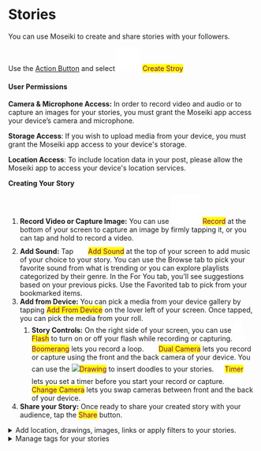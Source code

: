 # Stories

You can use Moseiki to create and share stories with your followers.

Use the [Action Button](../explore-moseiki/navigation.md#action-button) and select ![](../.gitbook/assets/storyIcon.svg) <mark style="color:purple;">Create Stroy</mark>

#### User Permissions

**Camera & Microphone Access:** In order to record video and audio or to capture an images for your stories, you must grant the Moseiki app access your device’s camera and microphone.

**Storage Access**: If you wish to upload media from your device, you must grant the Moseiki app access to your device's storage.

**Location Access**: To include location data in your post, please allow the Moseiki app to access your device's location services.

**Creating Your Story**

1. **Record Video or Capture Image:** You can use <img src="../.gitbook/assets/Ellipse 14.png" alt="" data-size="line"> <mark style="color:purple;">Record</mark> at the bottom of your screen to capture an image by firmly tapping it, or you can tap and hold to record a video.
2. **Add Sound:** Tap ![](../.gitbook/assets/Vector.svg) <mark style="color:purple;">Add Sound</mark> at the top of your screen to add music of your choice to your story. You can use the Browse tab to pick your favorite sound from what is trending or you can explore playlists categorized by their genre. In the For You tab, you’ll see suggestions based on your previous picks. Use the Favorited tab to pick from your bookmarked items.
3. **Add from Device:** You can pick a media from your device gallery by tapping <mark style="color:purple;">Add From Device</mark> on the lover left of your screen. Once tapped, you can pick the media from your roll.
   1. **Story Controls:** On the right side of your screen, you can use ![](<../.gitbook/assets/Frame 6924.png>) <mark style="color:purple;">Flash</mark> to turn on or off your flash while recording or capturing. ![](<../.gitbook/assets/Vector (1) (1).png>) <mark style="color:purple;">Boomerang</mark> lets you record a loop. ![](<../.gitbook/assets/Vector (2).png>) <mark style="color:purple;">Dual Camera</mark> lets you record or capture using the front and the back camera of your device. You can use the ![](<../.gitbook/assets/gesture\_FILL0\_wght400\_GRAD0\_opsz48 1 (1).png>)<mark style="color:purple;">Drawing</mark> to insert doodles to your stories. ![](<../.gitbook/assets/Vector (3).png>)<mark style="color:purple;">Timer</mark> lets you set a timer before you start your record or capture. <img src="../.gitbook/assets/Vector (4).png" alt="" data-size="original"> <mark style="color:purple;">Change Camera</mark> lets you swap cameras between front and the back of your device.
4. **Share your Story:** Once ready to share your created story with your audience, tap the <mark style="color:purple;">Share</mark> button.

<details>

<summary>Add location, drawings, images, links or apply filters to your stories.</summary>

1. Tap ![](../.gitbook/assets/Aa.png) <mark style="color:purple;">Create Text</mark> to add text to your story.
2. Tap ![](../.gitbook/assets/Group.png) <mark style="color:purple;">Effects</mark> to apply visual effects to your story.
3. Tap ![](<../.gitbook/assets/gesture\_FILL0\_wght400\_GRAD0\_opsz48 1.png>)<mark style="color:purple;">Drawing</mark> to insert doodles to your story.
4. Tap <img src="../.gitbook/assets/Layer 15.png" alt="" data-size="original"> <mark style="color:purple;">Add Image</mark> to pick a media from device roll to your story.
5. Tap ![](<../.gitbook/assets/Frame 6877.png>) <mark style="color:purple;">Poll</mark> to include a poll in your story.
6. Tap ![](<../.gitbook/assets/Group (2).png>) <mark style="color:purple;">More</mark> to include GIFs in your story
7. Tap ![](<../.gitbook/assets/Vector (10) (1).png>) <mark style="color:purple;">Link</mark> to include a link in your story.

</details>

<details>

<summary>Manage tags for your stories</summary>

1. Tap ![](<../.gitbook/assets/Frame 180.png>) <mark style="color:purple;">Location</mark> to add and manage the location tag of your story.
2. Tap ![](<../.gitbook/assets/Group (3).png>) <mark style="color:purple;">Tag People</mark> to add or manage tags in your story.

</details>
